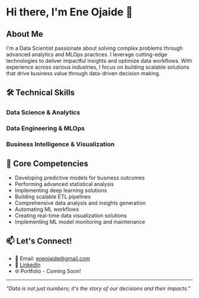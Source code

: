 # Hi there, I'm Ene Ojaide 👋

## About Me
I'm a Data Scientist passionate about solving complex problems through advanced analytics and MLOps practices. I leverage cutting-edge technologies to deliver impactful insights and optimize data workflows. With experience across various industries, I focus on building scalable solutions that drive business value through data-driven decision making.

## 🛠️ Technical Skills

### Data Science & Analytics
### Data Engineering & MLOps
### Business Intelligence & Visualization


## 🔭 Core Competencies
* Developing predictive models for business outcomes
* Performing advanced statistical analysis
* Implementing deep learning solutions
* Building scalable ETL pipelines
* Comprehensive data analysis and insights generation
* Automating ML workflows
* Creating real-time data visualization solutions
* Implementing ML model monitoring and maintenance

## 📫 Let's Connect!
* 📧 Email: eneojaide@gmail.com
* 💼 [LinkedIn](https://www.linkedin.com/in/ene-ojaide)
* 🌐 Portfolio - Coming Soon!

---
*"Data is not just numbers; it's the story of our decisions and their impacts."*
